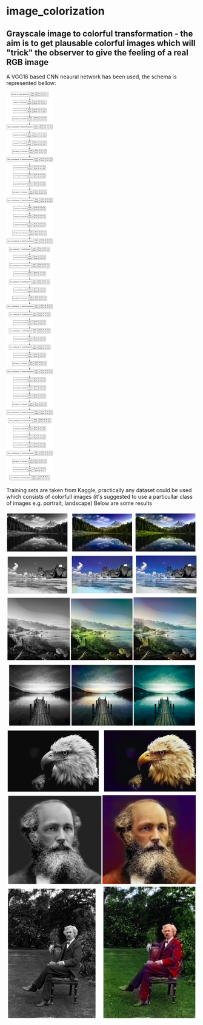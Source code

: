 # image_colorization
## Grayscale image to colorful transformation - the aim is to get plausable colorful images which will "trick" the observer to give the feeling of a real RGB image

A VGG16 based CNN neaural network has been used, the schema is represented bellow:

![](model_plot.png)

Training sets are taken from Kaggle, practically any dataset could be used which consists of colorfull images (it's suggested to use a particullar class of images e.g. portrait, landscape)
Below are some results

![](result1.png)
![](result2.png)
![](result3.png)
![](result4.png)
![](result5.png)
![](result6.png)
![](result7.png)

